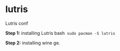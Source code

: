 # lutris
Lutris conf

**Step 1:**
installing Lutris 
bash```
sudo pacman -S lutris```

**Step 2:**
installing wine ge.

